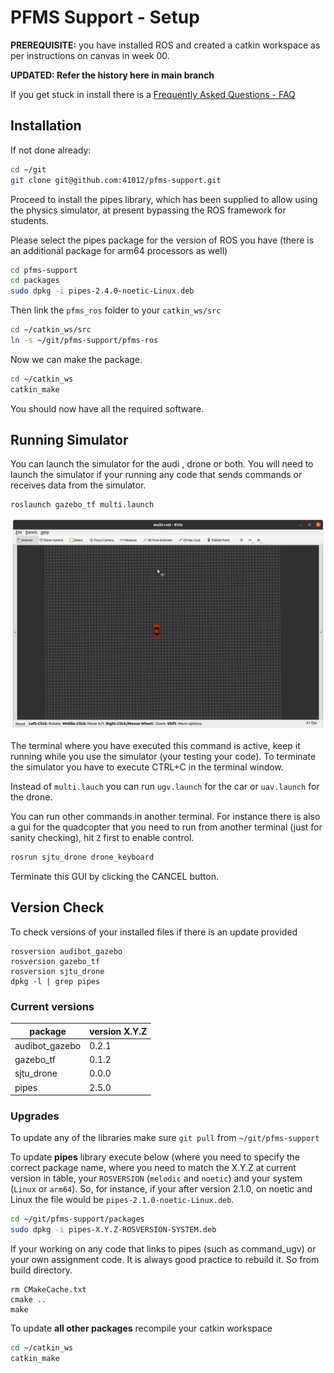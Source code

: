

PFMS Support - Setup
=========================

**PREREQUISITE:** you have installed ROS and created a catkin workspace as per instructions on canvas in week 00. 

**UPDATED: Refer the history here in main branch**

If you get stuck in install there is a [Frequently Asked Questions - FAQ](./FAQ.md)

## Installation

If not done already:

```bash
cd ~/git
git clone git@github.com:41012/pfms-support.git
```

Proceed to install the pipes library, which has been supplied to allow using the physics simulator, at present bypassing the ROS framework for students.

Please select the pipes package for the version of ROS you have (there is an additional package for arm64 processors as well)

```bash
cd pfms-support
cd packages
sudo dpkg -i pipes-2.4.0-noetic-Linux.deb
```

Then link the `pfms_ros` folder to your `catkin_ws/src`

```bash
cd ~/catkin_ws/src
ln -s ~/git/pfms-support/pfms-ros 
```
Now we can make the package.

```bash
cd ~/catkin_ws
catkin_make
```

You should now have all the required software. 

## Running Simulator

You can launch the simulator for the audi , drone or both. You will need to launch the simulator if your running any code that sends commands or receives data from the simulator. 

```
roslaunch gazebo_tf multi.launch
```
<img src="./images/rviz_multi.png" alt="rviz_multi" style="zoom:50%;" />

The terminal where you have executed this command is active, keep it running while you use the simulator (your testing your code). To terminate the simulator you have to execute CTRL+C in the terminal window.

Instead of `multi.lauch` you can run `ugv.launch` for the car or `uav.launch` for the drone.

You can run other commands in another terminal.  For instance there is also a gui for the quadcopter that you need to run from another terminal (just for sanity checking), hit `Z` first to enable control.

```bash
rosrun sjtu_drone drone_keyboard
```

Terminate this GUI by clicking the CANCEL button.

Version Check
-------------------------

To check versions of your installed files if there is an update provided

```
rosversion audibot_gazebo
rosversion gazebo_tf
rosversion sjtu_drone
dpkg -l | grep pipes
```

### Current versions

| package        | version  X.Y.Z |
| -------------- | -------------- |
| audibot_gazebo | 0.2.1          |
| gazebo_tf      | 0.1.2          |
| sjtu_drone     | 0.0.0          |
| pipes          | 2.5.0          |

### Upgrades

To update any of the libraries make sure `git pull` from `~/git/pfms-support`

To update **pipes** library execute below (where you need to specify the correct package name, where you need to match the X.Y.Z at current version in table,  your `ROSVERSION` (`melodic` and `noetic`) and your system (`Linux` or `arm64`). So, for instance, if your after version 2.1.0, on noetic and Linux the file would be `pipes-2.1.0-noetic-Linux.deb`.

```bash
cd ~/git/pfms-support/packages
sudo dpkg -i pipes-X.Y.Z-ROSVERSION-SYSTEM.deb
```

If your working on any code that links to pipes (such as command_ugv) or your own assignment code. It is always good practice to rebuild it. So from build directory.

```
rm CMakeCache.txt
cmake ..
make
```

To update **all other packages** recompile your catkin workspace

```bash
cd ~/catkin_ws
catkin_make
```
